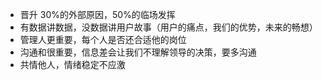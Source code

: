 - 晋升 30%的外部原因，50%的临场发挥
- 有数据讲数据，没数据讲用户故事（用户的痛点，我们的优势，未来的畅想）
- 管理人更重要，每个人是否还合适他的岗位
- 沟通和很重要，信息差会让我们不理解领导的决策，要多沟通
- 共情他人，情绪稳定不应激